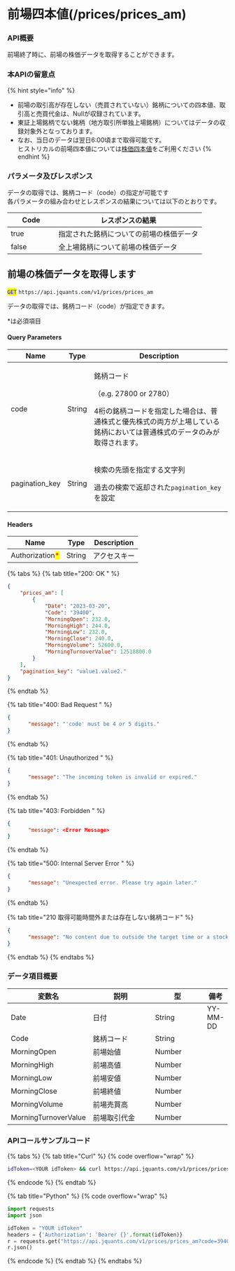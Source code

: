 # 前場四本値(/prices/prices\_am)

### API概要

前場終了時に、前場の株価データを取得することができます。

### 本APIの留意点

{% hint style="info" %}

* 前場の取引高が存在しない（売買されていない）銘柄についての四本値、取引高と売買代金は、Nullが収録されています。
* 東証上場銘柄でない銘柄（地方取引所単独上場銘柄）についてはデータの収録対象外となっております。
* なお、当日のデータは翌日6:00頃まで取得可能です。\
  ヒストリカルの前場四本値については[株価四本値](https://jpx.gitbook.io/j-quants-ja/api-reference/daily_quotes)をご利用ください
  {% endhint %}

### パラメータ及びレスポンス

データの取得では、銘柄コード（code）の指定が可能です\
各パラメータの組み合わせとレスポンスの結果については以下のとおりです。

<table><thead><tr><th width="93" data-type="checkbox">Code</th><th>レスポンスの結果</th></tr></thead><tbody><tr><td>true</td><td>指定された銘柄についての前場の株価データ</td></tr><tr><td>false</td><td>全上場銘柄について前場の株価データ</td></tr></tbody></table>

## 前場の株価データを取得します

<mark style="color:blue;">`GET`</mark> `https://api.jquants.com/v1/prices/prices_am`

データの取得では、銘柄コード（code）が指定できます。

\*は必須項目

#### Query Parameters

| Name            | Type   | Description                                                                                                 |
| --------------- | ------ | ----------------------------------------------------------------------------------------------------------- |
| code            | String | <p>銘柄コード</p><p>（e.g. 27800 or 2780）</p><p>4桁の銘柄コードを指定した場合は、普通株式と優先株式の両方が上場している銘柄においては普通株式のデータのみが取得されます。</p> |
| pagination\_key | String | <p>検索の先頭を指定する文字列</p><p>過去の検索で返却された<code>pagination\_key</code>を設定</p>                                       |

#### Headers

| Name                                            | Type   | Description |
| ----------------------------------------------- | ------ | ----------- |
| Authorization<mark style="color:red;">\*</mark> | String | アクセスキー      |

{% tabs %}
{% tab title="200: OK " %}

```json
{
    "prices_am": [
        {
            "Date": "2023-03-20",
            "Code": "39400",
            "MorningOpen": 232.0,
            "MorningHigh": 244.0,
            "MorningLow": 232.0,
            "MorningClose": 240.0,
            "MorningVolume": 52600.0,
            "MorningTurnoverValue": 12518800.0
        }
    ],
    "pagination_key": "value1.value2."
}
```

{% endtab %}

{% tab title="400: Bad Request " %}

```json
{
　　　　"message": "'code' must be 4 or 5 digits."
}
```

{% endtab %}

{% tab title="401: Unauthorized " %}

```json
{
　　　　"message": "The incoming token is invalid or expired."
}
```

{% endtab %}

{% tab title="403: Forbidden " %}

```json
{
　　　　"message": <Error Message>
}
```

{% endtab %}

{% tab title="500: Internal Server Error " %}

```json
{
　　　　"message": "Unexpected error. Please try again later."
}
```

{% endtab %}

{% tab title="210 取得可能時間外または存在しない銘柄コード" %}

```json
{
　　　　"message": "No content due to outside the target time or a stock code does not exist."
}
```

{% endtab %}
{% endtabs %}

### データ項目概要

<table><thead><tr><th>変数名</th><th width="174">説明</th><th width="121">型</th><th>備考</th></tr></thead><tbody><tr><td>Date</td><td>日付</td><td>String</td><td>YY-MM-DD</td></tr><tr><td>Code</td><td>銘柄コード</td><td>String</td><td></td></tr><tr><td>MorningOpen</td><td>前場始値</td><td>Number</td><td></td></tr><tr><td>MorningHigh</td><td>前場高値</td><td>Number</td><td></td></tr><tr><td>MorningLow</td><td>前場安値</td><td>Number</td><td></td></tr><tr><td>MorningClose</td><td>前場終値</td><td>Number</td><td></td></tr><tr><td>MorningVolume</td><td>前場売買高</td><td>Number</td><td></td></tr><tr><td>MorningTurnoverValue</td><td>前場取引代金</td><td>Number</td><td></td></tr></tbody></table>

### APIコールサンプルコード

{% tabs %}
{% tab title="Curl" %}
{% code overflow="wrap" %}

```bash
idToken=<YOUR idToken> && curl https://api.jquants.com/v1/prices/prices_am?code=39400 -H "Authorization: Bearer $idToken"
```

{% endcode %}
{% endtab %}

{% tab title="Python" %}
{% code overflow="wrap" %}

```python
import requests
import json

idToken = "YOUR idToken"
headers = {'Authorization': 'Bearer {}'.format(idToken)}
r = requests.get("https://api.jquants.com/v1/prices/prices_am?code=39400", headers=headers)
r.json()
```

{% endcode %}
{% endtab %}
{% endtabs %}
